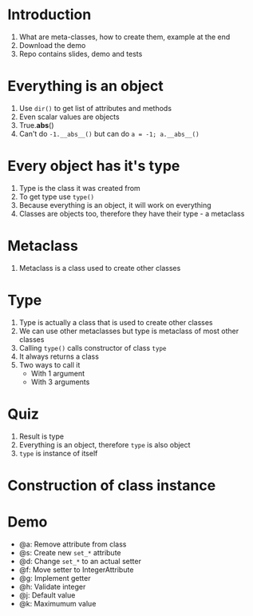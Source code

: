 # Introduction
1. What are meta-classes, how to create them, example at the end
2. Download the demo
3. Repo contains slides, demo and tests

# Everything is an object
1. Use `dir()` to get list of attributes and methods
2. Even scalar values are objects
3. True.__abs__()
4. Can't do `-1.__abs__()` but can do `a = -1; a.__abs__()`

# Every object has it's type
1. Type is the class it was created from
2. To get type use `type()`
3. Because everything is an object, it will work on everything
4. Classes are objects too, therefore they have their type - a metaclass

# Metaclass
1. Metaclass is a class used to create other classes

# Type
1. Type is actually a class that is used to create other classes
2. We can use other metaclasses but type is metaclass of most other classes
3. Calling `type()` calls constructor of class `type`
4. It always returns a class
5. Two ways to call it
   - With 1 argument
   - With 3 arguments

# Quiz
1. Result is type
2. Everything is an object, therefore `type` is also object
3. `type` is instance of itself

# Construction of class instance



# Demo
- @a: Remove attribute from class
- @s: Create new `set_*` attribute
- @d: Change `set_*` to an actual setter
- @f: Move setter to IntegerAttribute
- @g: Implement getter
- @h: Validate integer
- @j: Default value
- @k: Maximumum value

